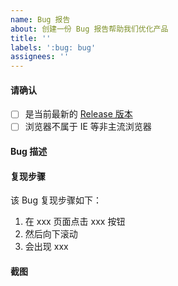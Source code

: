 ```yaml
---
name: Bug 报告
about: 创建一份 Bug 报告帮助我们优化产品
title: ''
labels: ':bug: bug'
assignees: ''
---
```


<!-- 必读 -->
<!-- 1. 反馈 Bug 必须按照本模板提供足够详细的复现步骤和相关配置，否则请后退使用问题求助 -->
<!-- 2. 只考虑本地出现的问题，如果本地运行正常，部署后有问题，这种不属于 BUG，请清除缓存或者等 CDN 刷新 -->
<!-- 3. 不确定是不是 BUG 的，请后退使用问题求助 -->

#### 请确认
- [ ] 是当前最新的 [Release 版本](https://github.com/juukee/minos/releases)
- [ ] 浏览器不属于 IE 等非主流浏览器 

#### Bug 描述
<!-- 例如，当 xxx 时，xxx 功能不工作，期望是 xxx 能工作，浏览器: Chrome -->


#### 复现步骤
该 Bug 复现步骤如下：
1. 在 xxx 页面点击 xxx 按钮
2. 然后向下滚动
3. 会出现 xxx

<!-- 最好提供部署后能复现的页面地址 -->

#### 截图